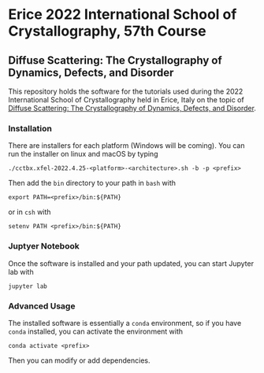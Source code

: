 # Erice 2022 International School of Crystallography, 57th Course
## Diffuse Scattering: The Crystallography of Dynamics, Defects, and Disorder

This repository holds the software for the tutorials used during the
2022 International School of Crystallography held in Erice, Italy on
the topic of [Diffuse Scattering: The Crystallography of Dynamics, Defects,
and Disorder](https://crystalerice.org/2022/).

### Installation
There are installers for each platform (Windows will be coming). You can run the installer on
linux and macOS by typing
```
./cctbx.xfel-2022.4.25-<platform>-<architecture>.sh -b -p <prefix>
```
Then add the `bin` directory to your path in `bash` with
```
export PATH=<prefix>/bin:${PATH}
```
or in `csh` with
```
setenv PATH <prefix>/bin:${PATH}
```

### Juptyer Notebook
Once the software is installed and your path updated, you can start
Jupyter lab with
```
jupyter lab
```

### Advanced Usage
The installed software is essentially a `conda` environment, so if you
have `conda` installed, you can activate the environment with
```
conda activate <prefix>
```
Then you can modify or add dependencies.
